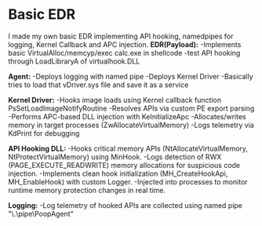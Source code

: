 # Basic EDR 
I made my own basic EDR implementing API hooking, namedpipes for logging, Kernel Callback and APC injection.
**EDR(Payload):**
-Implements basic VirtualAlloc/memcyp/exec calc.exe in shellcode
-test API hooking through LoadLibraryA of virtualhook.DLL

**Agent:**
-Deploys logging with named pipe
-Deploys Kernel Driver
-Basically tries to load that vDriver.sys file and save it as a service

**Kernel Driver:**
-Hooks image loads using Kernel callback function PsSetLoadImageNotifyRoutine
-Resolves APIs via custom PE export parsing
-Performs APC-based DLL injection with KeInitializeApc
-Allocates/writes memory in target processes (ZwAllocateVirtualMemory)
-Logs telemetry via KdPrint for debugging

**API Hooking DLL:**
-Hooks critical memory APIs (NtAllocateVirtualMemory, NtProtectVirtualMemory) using MinHook.
-Logs detection of RWX (PAGE_EXECUTE_READWRITE) memory allocations for suspicious code injection.
-Implements clean hook initialization (MH_CreateHookApi, MH_EnableHook) with custom Logger.
-Injected into processes to monitor runtime memory protection changes in real time.

**Logging:**
-Log telemetry of hooked APIs are collected using named pipe "\\.\pipe\PoopAgent"
